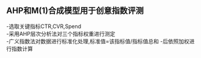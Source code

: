 ## AHP和M(1)合成模型用于创意指数评测  
-选取关键指标CTR,CVR,Spend  
-采用AHP层次分析法对三个指标权重进行测定  
-广义指数法对数据进行标准化处理,标准值=该指标值/指标值总和
-后依照加权进行指数计算
